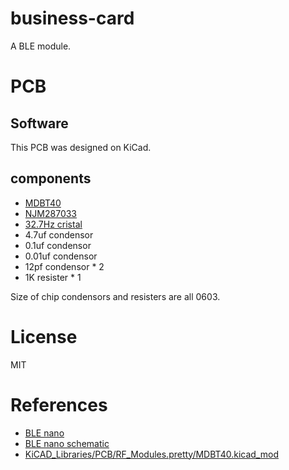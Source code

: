 # business-card
A BLE module.

# PCB
## Software
This PCB was designed on KiCad.

## components
- [MDBT40](http://www.tinyosshop.com/index.php?route=product/product&product_id=970)
- [NJM287033](http://akizukidenshi.com/catalog/g/gI-10393/)
- [32.7Hz cristal](http://akizukidenshi.com/catalog/g/gP-07195/)
- 4.7uf condensor
- 0.1uf condensor
- 0.01uf condensor
- 12pf condensor * 2
- 1K resister * 1

Size of chip condensors and resisters are all 0603.

# License
MIT

# References
- [BLE nano](http://redbearlab.com/blenano/)
- [BLE nano schematic](https://github.com/RedBearLab/BLENano/tree/master/PCB)
- [KiCAD_Libraries/PCB/RF_Modules.pretty/MDBT40.kicad_mod](https://github.com/CascoLogix/KiCAD_Libraries/blob/master/PCB/RF_Modules.pretty/MDBT40.kicad_mod)
